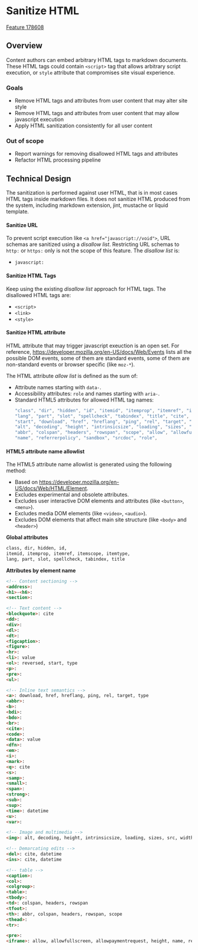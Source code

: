 # Sanitize HTML

[Feature 178608](https://dev.azure.com/ceapex/Engineering/_workitems/edit/178608/)

## Overview

Content authors can embed arbitrary HTML tags to markdown documents. These HTML tags could contain `<script>` tag that allows arbitrary script execution, or `style` attribute that compromises site visual experience.

### Goals

- Remove HTML tags and attributes from user content that may alter site style
- Remove HTML tags and attributes from user content that may allow javascript execution
- Apply HTML sanitization consistently for all user content

### Out of scope

- Report warnings for removing disallowed HTML tags and attributes
- Refactor HTML processing pipeline

## Technical Design

The sanitization is performed against user HTML, that is in most cases HTML tags inside markdown files. It does not sanitize HTML produced from the system, including markdown extension, jint, mustache or liquid template.

#### Sanitize URL

To prevent script execution like `<a href="javascript://void">`, URL schemas are sanitized using a _disallow list_. Restricting URL schemas to `http:` or `https:` only is not the scope of this feature. The _disallow list_ is:

- `javascript:`

#### Sanitize HTML Tags

Keep using the existing _disallow list_ approach for HTML tags. The disallowed HTML tags are:

- `<script>`
- `<link>`
- `<style>`

#### Sanitize HTML attribute

HTML attribute that may trigger javascript exeuction is an open set. For reference, https://developer.mozilla.org/en-US/docs/Web/Events lists all the possible DOM events, some of them are standard events, some of them are non-standard events or browser specific (like `moz-*`).

The HTML attribute _allow list_ is defined as the sum of:

- Attribute names starting with `data-`.
- Accessibility attributes: `role` and names starting with `aria-`.
- Standard HTML5 attributes for allowed HTML tag names:
  ```csharp
  "class", "dir", "hidden", "id", "itemid", "itemprop", "itemref", "itemscope", "itemtype,",
  "lang", "part", "slot", "spellcheck", "tabindex", "title", "cite", "value", "reversed",
  "start", "download", "href", "hreflang", "ping", "rel", "target", "type", "datetime",
  "alt", "decoding", "height", "intrinsicsize", "loading", "sizes", "src", "width",
  "abbr", "colspan", "headers", "rowspan", "scope", "allow", "allowfullscreen", "allowpaymentrequest",
  "name", "referrerpolicy", "sandbox", "srcdoc", "role",
  ```

#### HTML5 attribute name allowlist

The HTML5 attribute name allowlist is generated using the following method:

- Based on https://developer.mozilla.org/en-US/docs/Web/HTML/Element.
- Excludes experimental and obsolete attributes.
- Excludes user interactive DOM elements and attributes (like `<button>`, `<menu>`).
- Excludes media DOM elements (like `<video>`, `<audio>`).
- Excludes DOM elements that affect main site structure (like `<body>` and `<header>`)

**Global attributes**

```html
class, dir, hidden, id,
itemid, itemprop, itemref, itemscope, itemtype,
lang, part, slot, spellcheck, tabindex, title
```

**Attributes by element name**

```html
<!-- Content sectioning -->
<address>: 
<h1>-<h6>: 
<section>:

<!-- Text content -->
<blockquote>: cite
<dd>:
<div>:
<dl>:
<dt>:
<figcaption>:
<figure>:
<hr>:
<li>: value
<ol>: reversed, start, type
<p>:
<pre>:
<ul>:

<!-- Inline text semantics -->
<a>: download, href, hreflang, ping, rel, target, type
<abbr>:
<b>:
<bdi>:
<bdo>:
<br>:
<cite>:
<code>:
<data>: value
<dfn>:
<em>:
<i>:
<mark>:
<q>: cite
<s>:
<samp>:
<small>:
<span>:
<strong>:
<sub>:
<sup>:
<time>: datetime
<u>:
<var>:

<!-- Image and multimedia -->
<img>: alt, decoding, height, intrinsicsize, loading, sizes, src, width

<!-- Demarcating edits -->
<del>: cite, datetime
<ins>: cite, datetime

<!-- table -->
<caption>:
<col>:
<colgroup>:
<table>:
<tbody>:
<td>: colspan, headers, rowspan
<tfoot>:
<th>: abbr, colspan, headers, rowspan, scope
<thead>:
<tr>:

<pre>:
<iframe>: allow, allowfullscreen, allowpaymentrequest, height, name, referrerpolicy, sandbox, src, srcdoc, width
```